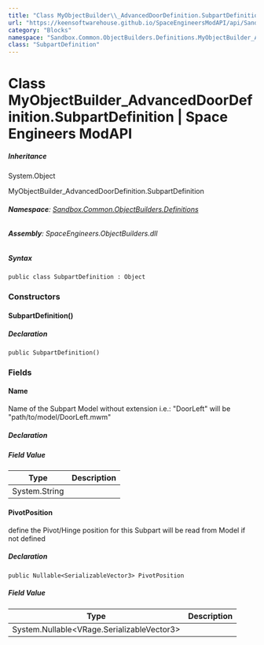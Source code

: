 ```yaml
---
title: "Class MyObjectBuilder\\_AdvancedDoorDefinition.SubpartDefinition"
url: "https://keensoftwarehouse.github.io/SpaceEngineersModAPI/api/Sandbox.Common.ObjectBuilders.Definitions.MyObjectBuilder_AdvancedDoorDefinition.SubpartDefinition.html"
category: "Blocks"
namespace: "Sandbox.Common.ObjectBuilders.Definitions.MyObjectBuilder_AdvancedDoorDefinition"
class: "SubpartDefinition"
---
```


# Class MyObjectBuilder\_AdvancedDoorDefinition.SubpartDefinition | Space Engineers ModAPI

##### Inheritance

System.Object

MyObjectBuilder\_AdvancedDoorDefinition.SubpartDefinition

###### **Namespace**: [Sandbox.Common.ObjectBuilders.Definitions](https://keensoftwarehouse.github.io/SpaceEngineersModAPI/api/Sandbox.Common.ObjectBuilders.Definitions.html)

###### **Assembly**: SpaceEngineers.ObjectBuilders.dll

##### Syntax

```
public class SubpartDefinition : Object
```

### Constructors

#### SubpartDefinition()

##### Declaration

```
public SubpartDefinition()
```

### Fields

#### Name

Name of the Subpart Model without extension i.e.: "DoorLeft" will be "path/to/model/DoorLeft.mwm"

##### Declaration

##### Field Value

| Type | Description |
| --- | --- |
| System.String |     |

#### PivotPosition

define the Pivot/Hinge position for this Subpart will be read from Model if not defined

##### Declaration

```
public Nullable<SerializableVector3> PivotPosition
```

##### Field Value

| Type | Description |
| --- | --- |
| System.Nullable<VRage.SerializableVector3\> |     |